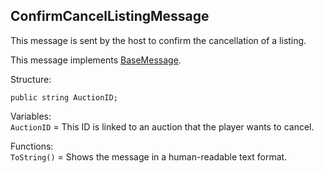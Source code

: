 ## ConfirmCancelListingMessage

This message is sent by the host to confirm the cancellation of a listing.

This message implements [BaseMessage](BaseMessage.md).

Structure:
```
public string AuctionID;
```
Variables:\
`AuctionID` = This ID is linked to an auction that the player wants to cancel.

Functions:\
`ToString()` = Shows the message in a human-readable text format.